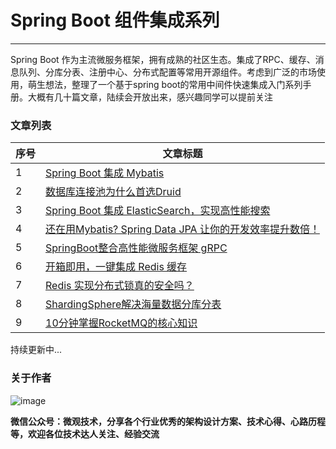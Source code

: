 # Spring Boot 组件集成系列
---


Spring Boot 作为主流微服务框架，拥有成熟的社区生态。集成了RPC、缓存、消息队列、分库分表、注册中心、分布式配置等常用开源组件。考虑到广泛的市场使用，萌生想法，整理了一个基于spring boot的常用中间件快速集成入门系列手册。大概有几十篇文章，陆续会开放出来，感兴趣同学可以提前关注



### 文章列表

|序号|文章标题|
|---|---|
|1| [Spring Boot 集成 Mybatis](https://mp.weixin.qq.com/s/VLFh7HdnkaUyawTEW1kBmg) |
|2|[数据库连接池为什么首选Druid](https://mp.weixin.qq.com/s/PxmgNKdJBITy3F8r84Rb6w)|
|3|[Spring Boot 集成 ElasticSearch，实现高性能搜索](https://mp.weixin.qq.com/s/2sZhc1_7nF8M-7wnDR86ZA)|
|4|[还在用Mybatis? Spring Data JPA 让你的开发效率提升数倍！](https://mp.weixin.qq.com/s/-1YjKkQixr34W1ATrOV3DQ)|
|5|[SpringBoot整合高性能微服务框架 gRPC](https://mp.weixin.qq.com/s/wHXPyWNmPql8x0wUTei_Dg)|
|6|[开箱即用，一键集成 Redis 缓存](https://mp.weixin.qq.com/s/iwJh3kJsNLfKS-Z2WMLOlA)|
|7|[Redis 实现分布式锁真的安全吗？](https://mp.weixin.qq.com/s/WSm_owe1BzJFWgwfN3Uetw)|
|8|[ShardingSphere解决海量数据分库分表](https://mp.weixin.qq.com/s/ImM-Hc_rfZe9T28B6wD38g)|
|9|[10分钟掌握RocketMQ的核心知识](https://mp.weixin.qq.com/s/1w-uMhscCCN7gppWuOoRVw)|



持续更新中...


### 关于作者


![image](https://i.niupic.com/images/2020/04/04/7hig.jpg)

**微信公众号：微观技术，分享各个行业优秀的架构设计方案、技术心得、心路历程等，欢迎各位技术达人关注、经验交流**